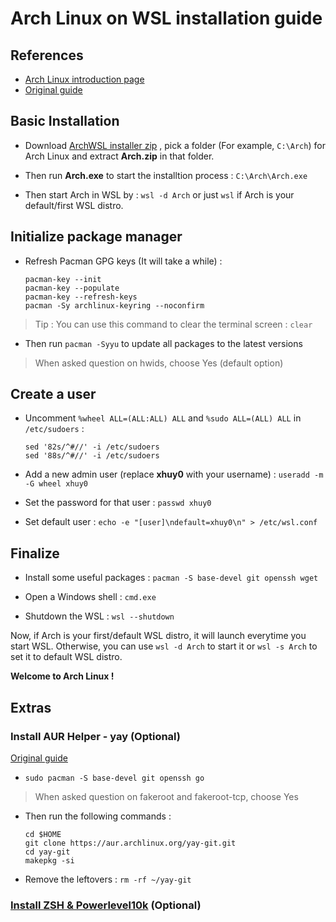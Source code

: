 # Arch Linux on WSL installation guide
## References  
- [Arch Linux introduction page](https://wiki.archlinux.org/title/Arch_Linux)  
- [Original guide](https://gist.github.com/ld100/3376435a4bb62ca0906b0cff9de4f94b)  

## Basic Installation  
- Download [ArchWSL installer zip](https://github.com/yuk7/ArchWSL/releases/latest) , pick a folder (For example, ```C:\Arch```) for Arch Linux and extract **Arch.zip** in that folder.  
  
- Then run **Arch.exe** to start the installtion process : ```C:\Arch\Arch.exe```

- Then start Arch in WSL by : ```wsl -d Arch``` or just ```wsl``` if Arch is your default/first WSL distro.  
  
## Initialize package manager  
- Refresh Pacman GPG keys (It will take a while) :    
  ```
  pacman-key --init
  pacman-key --populate
  pacman-key --refresh-keys
  pacman -Sy archlinux-keyring --noconfirm  
  ```
> Tip : You can use this command to clear the terminal screen : ```clear```  
  
- Then run `pacman -Syyu` to update all packages to the latest versions  
> When asked question on hwids, choose Yes (default option)  
## Create a user  
- Uncomment `%wheel ALL=(ALL:ALL) ALL` and `%sudo ALL=(ALL) ALL` in `/etc/sudoers` :  
  ```  
  sed '82s/^#//' -i /etc/sudoers  
  sed '88s/^#//' -i /etc/sudoers  
  ```  
  
- Add a new admin user (replace **xhuy0** with your username) : `useradd -m -G wheel xhuy0`  
  
- Set the password for that user : `passwd xhuy0`  
  
- Set default user : `echo -e "[user]\ndefault=xhuy0\n" > /etc/wsl.conf`  

## Finalize  
- Install some useful packages : `pacman -S base-devel git openssh wget`  

- Open a Windows shell : `cmd.exe`  
  
- Shutdown the WSL : `wsl --shutdown`  
  
Now, if Arch is your first/default WSL distro, it will launch everytime you start WSL. 
Otherwise, you can use `wsl -d Arch` to start it or `wsl -s Arch` to set it to default WSL distro.

**Welcome to Arch Linux !**  
## Extras
### Install AUR Helper - yay (Optional)
[Original guide](https://www.tecmint.com/install-yay-aur-helper-in-arch-linux-and-manjaro/)  
- `sudo pacman -S base-devel git openssh go`  
> When asked question on fakeroot and fakeroot-tcp, choose Yes  
- Then run the following commands :  
  ```  
  cd $HOME  
  git clone https://aur.archlinux.org/yay-git.git  
  cd yay-git  
  makepkg -si  
  ```  
- Remove the leftovers : `rm -rf ~/yay-git` 
  
### [Install ZSH & Powerlevel10k](https://github.com/xhuy0404/tech-tips/blob/main/Windows%20Subsytem%20for%20Linux/Zsh%20with%20Powerlevel10k.md) (Optional)  


